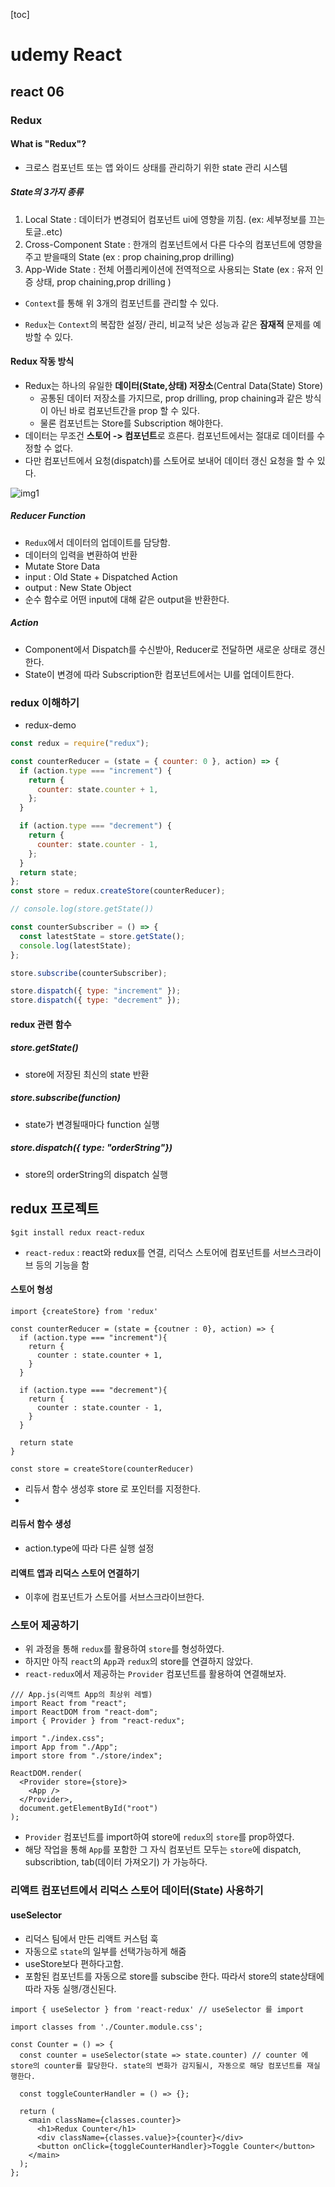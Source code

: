 [toc]
# udemy React 
## react 06
### Redux
#### What is "Redux"?
- 크로스 컴포넌트 또는 앱 와이드 상태를 관리하기 위한 state 관리 시스템

##### State의 3가지 종류
1. Local State : 데이터가 변경되어 컴포넌트 ui에 영향을 끼침. (ex: 세부정보를 끄는 토글..etc)
2. Cross-Component State : 한개의 컴포넌트에서 다른 다수의 컴포넌트에 영향을 주고 받을때의 State (ex : prop chaining,prop drilling)
3. App-Wide State : 전체 어플리케이션에 전역적으로 사용되는 State (ex : 유저 인증 상태, prop chaining,prop drilling )
- `Context`를 통해 위 3개의 컴포넌트를 관리할 수 있다.

- `Redux`는 `Context`의 복잡한 설정/ 관리, 비교적 낮은 성능과 같은 **잠재적** 문제를 예방할 수 있다.

#### Redux 작동 방식
- Redux는 하나의 유일한 **데이터(State,상태) 저장소**(Central Data(State) Store)
  - 공통된 데이터 저장소를 가지므로, prop drilling, prop chaining과 같은 방식이 아닌 바로 컴포넌트간을 prop 할 수 있다.
  - 물론 컴포넌트는 Store를 Subscription 해야한다.
- 데이터는 무조건 **스토어 -> 컴포넌트**로 흐른다. 컴포넌트에서는 절대로 데이터를 수정할 수 없다.
- 다만 컴포넌트에서 요청(dispatch)를 스토어로 보내어 데이터 갱신 요청을 할 수 있다.


![img1](./img/img1.jpg)

##### Reducer Function
- `Redux`에서 데이터의 업데이트를 담당함.
- 데이터의 입력을 변환하여 반환
- Mutate Store Data
- input : Old State + Dispatched Action
- output : New State Object
- 순수 함수로 어떤 input에 대해 같은 output을 반환한다. 


##### Action
- Component에서 Dispatch를 수신받아, Reducer로 전달하면 새로운 상태로 갱신한다.
- State이 변경에 따라 Subscription한 컴포넌트에서는 UI를 업데이트한다.

### redux 이해하기
- redux-demo
```javascript
const redux = require("redux");

const counterReducer = (state = { counter: 0 }, action) => {
  if (action.type === "increment") {
    return {
      counter: state.counter + 1,
    };
  }

  if (action.type === "decrement") {
    return {
      counter: state.counter - 1,
    };
  }
  return state;
};
const store = redux.createStore(counterReducer);

// console.log(store.getState())

const counterSubscriber = () => {
  const latestState = store.getState();
  console.log(latestState);
};

store.subscribe(counterSubscriber);

store.dispatch({ type: "increment" });
store.dispatch({ type: "decrement" });
```
#### redux 관련 함수
##### store.getState()
- store에 저장된 최신의 state 반환

##### store.subscribe(function)
- state가 변경될때마다 function 실행

##### store.dispatch({ type: "orderString"}) 
- store의 orderString의 dispatch 실행

## redux 프로젝트
```git bash
$git install redux react-redux
```
- `react-redux` : react와 redux를 연결, 리덕스 스토어에 컴포넌트를 서브스크라이브 등의 기능을 함

#### 스토어 형성
```react
import {createStore} from 'redux'

const counterReducer = (state = {coutner : 0}, action) => {
  if (action.type === "increment"){
    return {
      counter : state.counter + 1,
    }
  }

  if (action.type === "decrement"){
    return {
      counter : state.counter - 1,
    }
  }

  return state
}

const store = createStore(counterReducer)
```
- 리듀서 함수 생성후 store 로 포인터를 지정한다.
- 
#### 리듀서 함수 생성
- action.type에 따라 다른 실행 설정

#### 리액트 앱과 리덕스 스토어 연결하기
- 이후에 컴포넌트가 스토어를 서브스크라이브한다.

### 스토어 제공하기
- 위 과정을 통해 `redux`를 활용하여 `store`를 형성하였다.
- 하지만 아직 `react`의 `App`과 `redux`의 store를 연결하지 않았다.
- `react-redux`에서 제공하는 `Provider` 컴포넌트를 활용하여 연결해보자.

```react
/// App.js(리액트 App의 최상위 레벨)
import React from "react";
import ReactDOM from "react-dom";
import { Provider } from "react-redux";

import "./index.css";
import App from "./App";
import store from "./store/index";

ReactDOM.render(
  <Provider store={store}>
    <App />
  </Provider>,
  document.getElementById("root")
);
```
- `Provider` 컴포넌트를 import하여 store에 `redux`의 `store`를 prop하였다.
- 해당 작업을 통해 `App`를 포함한 그 자식 컴포넌트 모두는 `store`에 dispatch, subscribtion, tab(데이터 가져오기) 가 가능하다.

### 리액트 컴포넌트에서 리덕스 스토어 데이터(State) 사용하기
#### useSelector
- 리덕스 팀에서 만든 리액트 커스텀 훅
- 자동으로 `state`의 일부를 선택가능하게 해줌 
- useStore보다 편하다고함.
- 포함된 컴포넌트를 자동으로 store를 subscibe 한다. 따라서 store의 state상태에 따라 자동 실행/갱신된다.

```react
import { useSelector } from 'react-redux' // useSelector 를 import 

import classes from './Counter.module.css';

const Counter = () => {
  const counter = useSelector(state => state.counter) // counter 에 store의 counter를 할당한다. state의 변화가 감지될시, 자동으로 해당 컴포넌트를 재실행한다.
  
  const toggleCounterHandler = () => {};

  return (
    <main className={classes.counter}>
      <h1>Redux Counter</h1>
      <div className={classes.value}>{counter}</div>
      <button onClick={toggleCounterHandler}>Toggle Counter</button>
    </main>
  );
};
```
